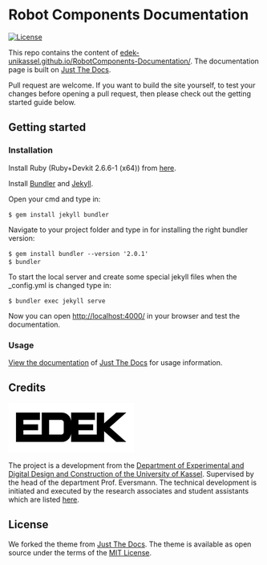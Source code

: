 # Robot Components Documentation

[![License](https://img.shields.io/github/license/EDEK-UniKassel/RobotComponents-Documentation?style=flat-square)]()

This repo contains the content of [edek-unikassel.github.io/RobotComponents-Documentation/](https://edek-unikassel.github.io/RobotComponents-Documentation/). The documentation page is built on [Just The Docs](https://github.com/pmarsceill/just-the-docs). 

Pull request are welcome. If you want to build the site yourself, to test your changes before opening a pull request, then please check out the getting started guide below. 

## Getting started
### Installation

Install Ruby (Ruby+Devkit 2.6.6-1 (x64)) from [here](https://rubyinstaller.org/downloads/).

Install [Bundler](https://bundler.io/) and [Jekyll](https://jekyllrb.com/).

Open your cmd and type in:
```
$ gem install jekyll bundler
```
Navigate to your project folder and type in for installing the right bundler version:
```
$ gem install bundler --version '2.0.1'
$ bundler
```
To start the local server and create some special jekyll files when the _config.yml is changed type in:
```
$ bundler exec jekyll serve
```
Now you can open [http://localhost:4000/](http://localhost:4000/) in your browser and test the documentation.

### Usage

[View the documentation](https://pmarsceill.github.io/just-the-docs/) of [Just The Docs](https://github.com/pmarsceill/just-the-docs) for usage information.

## Credits
![EDEK_logo](https://github.com/EDEK-UniKassel/RobotComponents-Documentation/blob/master/181101_EDEK-LOGO-01.png)

The project is a development from the [Department of Experimental and Digital Design and Construction of the University of Kassel](https://edek.uni-kassel.de/). Supervised by the head of the department Prof. Eversmann. The technical development is initiated and executed by the research associates and student assistants which are listed [here](https://github.com/EDEK-UniKassel/RobotComponents-Documentation/blob/master/AUTHORS.md).

## License

We forked the theme from [Just The Docs](https://github.com/pmarsceill/just-the-docs). The theme is available as open source under the terms of the [MIT License](http://opensource.org/licenses/MIT).
